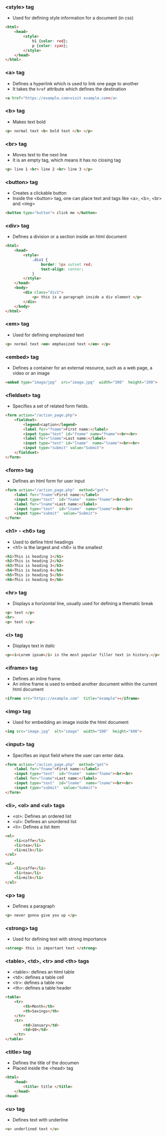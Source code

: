 
### \<style> tag
+ Used for defining style information for a document (in css)
```html
<html>
	<head>
		<style>
			h1 {color: red};
			p {color: cyan};
		</style>
	</head>
</html>
```

### \<a> tag
+ Defines a hyperlink which is used to link one page to another
+ It takes the `href` attribute which defines the destination
```html
<a href="https://example.com>visit example.com</a>
```

### \<b> tag
+ Makes text bold
```html
<p> normal text <b> bold text </b> </p>
```

### \<br> tag
+ Moves text to the next line
+ It is an empty tag, which means it has no closing tag
```html
<p> line 1 <br> line 2 <br> line 3 </p>
```

### \<button> tag
+ Creates a clickable button
+ Inside the \<button> tag, one can place text and tags like \<a>, \<b>, \<br> and \<img>
```html
<button type="button"> click me </button>
```

### \<div> tag
+ Defines a division or a section inside an html document
```html
<html>
	<head>
		<style>
			.div1 {
				border: 5px outset red;
				text-align: center;
			}
		</style>
	</head>
	<body>
		<div class="div1">
			<p> this is a paragraph inside a div element </p>
		</div>
	</body>
</html>
```

### \<em> tag
+ Used for defining emphasized text
```html
<p> normal text <em> emphasized text </em> </p>
```

### \<embed> tag
+ Defines a container for an external resource, such as a web page, a video or an image
```html
<embed type="image/jpg"  src="image.jpg"  width="300"  height="200">
```

### \<fieldset> tag
+ Specifies a set of related form fields.
```html
<form action="/action_page.php">  
	<fieldset>  
		<legend>caption</legend>  
		<label for="fname">First name:</label>  
		<input type="text" id="fname" name="fname"><br><br>  
		<label for="lname">Last name:</label>  
		<input type="text" id="lname"  name="lname"><br><br>
		<input type="submit" value="Submit"> 
	</fieldset>  
</form>
```

### \<form> tag
+ Defines an html form for user input
```html
<form action="/action_page.php"  method="get">  
	<label for="fname">First name:</label>  
	<input type="text"  id="fname"  name="fname"><br><br>  
	<label for="lname">Last name:</label>  
	<input type="text"  id="lname"  name="lname"><br><br>  
	<input type="submit"  value="Submit">  
</form>
```

### \<h1> - \<h6> tag
+ Used to define html headings
+ \<h1> is the largest and \<h6> is the smallest
```html
<h1>This is heading 1</h1>  
<h2>This is heading 2</h2>  
<h3>This is heading 3</h3>  
<h4>This is heading 4</h4>  
<h5>This is heading 5</h5>  
<h6>This is heading 6</h6>
```

### \<hr> tag
+ Displays a horizontal line, usually used for defining a thematic break
```html
<p> text </p>
<hr>
<p> text </p>
```

### \<i> tag
+ Displays text in *italic*
```html
<p><i>Lorem ipsum</i> is the most popular filler text in history.</p>
```

### \<iframe> tag
+ Defines an inline frame.
+ An inline frame is used to embed another document within the current html document
```html
<iframe src="https://example.com"  title="example"></iframe>
```

### \<img> tag
+ Used for embedding an image inside the html document
```html
<img src="image.jpg"  alt="image"  width="500"  height="600">
```

### \<input> tag
+ Specifies an input field where the user can enter data.
```html
<form action="/action_page.php"  method="get">  
	<label for="fname">First name:</label>  
	<input type="text"  id="fname"  name="fname"><br><br>  
	<label for="lname">Last name:</label>  
	<input type="text"  id="lname"  name="lname"><br><br>  
	<input type="submit"  value="Submit">  
</form>
```

### \<li>, \<ol> and \<ul> tags
+ \<ol>: Defines an ordered list
+ \<ul>: Defines an unordered list
+ \<li>: Defines a list item
```html
<ol>  
	<li>coffe</li>  
	<li>tea</li>  
	<li>milk</li>  
</ol>

<ul>  
	<li>coffe</li>  
	<li>tea</li>  
	<li>milk</li>  
</ul>
```

### \<p> tag
+ Defines a paragraph
```html
<p> never gonna give you up </p>
```

### \<strong> tag
+ Used for defining text with strong importance
```html
<strong> this is important text </strong>
```

### \<table>, \<td>, \<tr> and \<th> tags
+ \<table>: defines an html table
+ \<td>: defines a table cell
+ \<tr>: defines a table row
+ \<th>: defines a table header
```html
<table>  
	<tr>  
		<th>Month</th>  
		<th>Savings</th>  
	</tr>  
	<tr>  
		<td>January</td>  
		<td>$0</td>  
	</tr>
</table>
```

### \<title> tag
+ Defines the title of the documen
+ Placed inside the \<head> tag
```html
<html>
	<head>
		<title> title </title>
	</head>
<head>
```

### \<u> tag
+ Defines text with underline
```html
<u> underlined text </u>
```